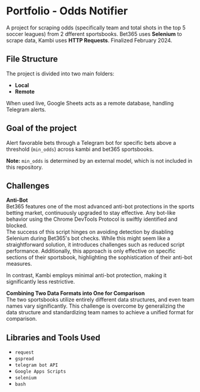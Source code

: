 # Portfolio - Odds Notifier

A project for scraping odds (specifically team and total shots in the top 5 soccer leagues) from 2 dfferent sportsbooks. Bet365 uses **Selenium** to scrape data, Kambi uses **HTTP Requests**. Finalized February 2024.

## File Structure

The project is divided into two main folders:
- **Local**
- **Remote**

When used live, Google Sheets acts as a remote database, handling Telegram alerts.

## Goal of the project

Alert favorable bets through a Telegram bot for specific bets above a threshold (`min_odds`) across kambi and bet365 sportsbooks.

**Note:** `min_odds` is determined by an external model, which is not included in this repository.

## Challenges

**Anti-Bot**  
Bet365 features one of the most advanced anti-bot protections in the sports betting market, continuously upgraded to stay effective. Any bot-like behavior using the Chrome DevTools Protocol is swiftly identified and blocked.  
The success of this script hinges on avoiding detection by disabling Selenium during Bet365's bot checks. While this might seem like a straightforward solution, it introduces challenges such as reduced script performance. Additionally, this approach is only effective on specific sections of their sportsbook, highlighting the sophistication of their anti-bot measures.  

In contrast, Kambi employs minimal anti-bot protection, making it significantly less restrictive.

**Combining Two Data Formats into One for Comparison**  
The two sportsbooks utilize entirely different data structures, and even team names vary significantly. This challenge is overcome by generalizing the data structure and standardizing team names to achieve a unified format for comparison.


## Libraries and Tools Used

- `request`
- `gspread`
- `telegram bot API`
- `Google Apps Scripts`
- `selenium`
- `bash`
